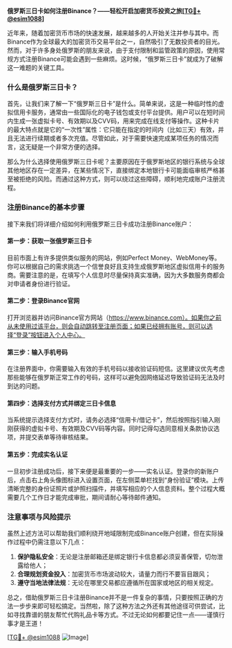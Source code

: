 **俄罗斯三日卡如何注册Binance？——轻松开启加密货币投资之旅[[TG💪+ @esim1088](https://t.me/s/esim1088)]**

近年来，随着加密货币市场的快速发展，越来越多的人开始关注并参与其中。而Binance作为全球最大的加密货币交易平台之一，自然吸引了无数投资者的目光。然而，对于许多身处俄罗斯的朋友来说，由于支付限制和监管政策的原因，使用常规方式注册Binance可能会遇到一些麻烦。这时候，“俄罗斯三日卡”就成为了破解这一难题的关键工具。

### 什么是俄罗斯三日卡？

首先，让我们来了解一下“俄罗斯三日卡”是什么。简单来说，这是一种临时性的虚拟信用卡服务，通常由一些国际化的电子钱包或支付平台提供。用户可以在短时间内生成一张虚拟卡号、有效期以及CVV码，用来完成在线支付等操作。这种卡片的最大特点就是它的“一次性”属性：它只能在指定的时间内（比如三天）有效，并且无法进行续期或者多次充值。尽管如此，对于需要快速完成某项任务的情况而言，这无疑是一个非常方便的选择。

那么为什么选择使用俄罗斯三日卡呢？主要原因在于俄罗斯地区的银行系统与全球其他地区存在一定差异，在某些情况下，直接绑定本地银行卡可能面临审核严格甚至被拒绝的风险。而通过这种方式，则可以绕过这些障碍，顺利地完成账户注册流程。

### 注册Binance的基本步骤

接下来我们将详细介绍如何利用俄罗斯三日卡成功注册Binance账户：

#### 第一步：获取一张俄罗斯三日卡
目前市面上有许多提供类似服务的网站，例如Perfect Money、WebMoney等。你可以根据自己的需求挑选一个信誉良好且支持生成俄罗斯地区虚拟信用卡的服务商。需要注意的是，在填写个人信息时尽量保持真实准确，因为大多数服务商都会对申请者身份进行验证。

#### 第二步：登录Binance官网
打开浏览器并访问Binance官方网站（https://www.binance.com）。如果你之前从未使用过该平台，则会自动跳转至注册页面；如果已经拥有账号，则可以选择“登录”按钮进入个人中心。

#### 第三步：输入手机号码
在注册界面中，你需要输入有效的手机号码以接收验证码短信。这里建议优先考虑那些能够在俄罗斯正常工作的号码，这样可以避免因网络延迟导致验证码无法及时到达的问题。

#### 第四步：选择支付方式并绑定三日卡信息
当系统提示选择支付方式时，请务必选择“信用卡/借记卡”，然后按照指引输入刚刚获得的虚拟卡号、有效期及CVV码等内容。同时记得勾选同意相关条款协议选项，并提交表单等待审核结果。

#### 第五步：完成实名认证
一旦初步注册成功后，接下来便是最重要的一步——实名认证。登录你的新账户后，点击右上角头像图标进入设置页面，在左侧菜单栏找到“身份验证”模块。上传清晰完整的身份证照片或护照扫描件，并填写相应的个人信息资料。整个过程大概需要几个工作日才能完成审批，期间请耐心等待邮件通知。

### 注意事项与风险提示

虽然上述方法可以帮助我们顺利绕开地域限制完成Binance账户创建，但在实际操作过程中仍需注意以下几点：
1. **保护隐私安全**：无论是注册邮箱还是绑定银行卡信息都必须妥善保管，切勿泄露给他人；
2. **合理规划资金投入**：加密货币市场波动较大，请量力而行不要盲目跟风；
3. **遵守当地法律法规**：无论在哪里交易都应遵循所在国家或地区的相关规定。

总之，借助俄罗斯三日卡注册Binance并不是一件复杂的事情，只要按照正确的方法一步步来即可轻松搞定。当然啦，除了这种方法之外还有其他途径可供尝试，比如寻找靠谱的朋友帮忙代购礼品卡等方式。不过无论如何都要记住一点——谨慎行事才是王道！

[[TG💪+ @esim1088](https://t.me/s/esim1088) ![Image](https://i.postimg.cc/4NQfJmqS/Snipaste-2025-05-13-00-14-12.png)]